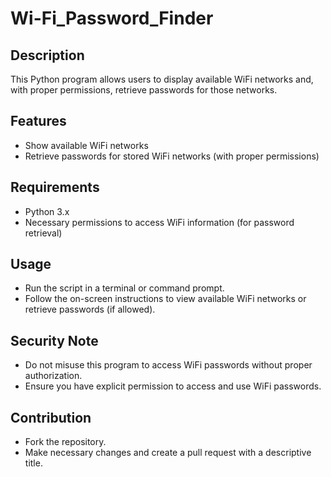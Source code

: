 # Wi-Fi_Password_Finder

## Description
This Python program allows users to display available WiFi networks and, with proper permissions, retrieve passwords for those networks.

## Features
- Show available WiFi networks
- Retrieve passwords for stored WiFi networks (with proper permissions)
  
## Requirements
- Python 3.x
- Necessary permissions to access WiFi information (for password retrieval)


## Usage
- Run the script in a terminal or command prompt.
- Follow the on-screen instructions to view available WiFi networks or retrieve passwords (if allowed).

## Security Note
- Do not misuse this program to access WiFi passwords without proper authorization.
- Ensure you have explicit permission to access and use WiFi passwords.

## Contribution
- Fork the repository.
- Make necessary changes and create a pull request with a descriptive title.



